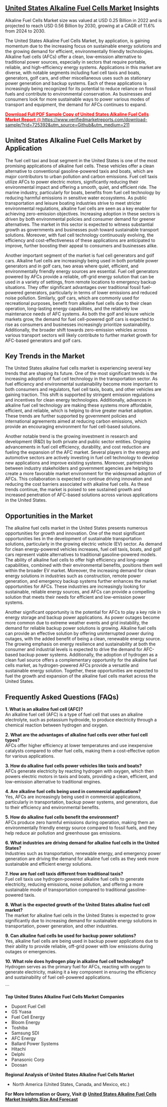 <h2><a href="https://www.verifiedmarketreports.com/download-sample/?rid=725392&amp;utm_source=Github&amp;utm_medium=211" target="_blank">United States Alkaline Fuel Cells Market</a> Insights</h2><p>Alkaline Fuel Cells Market size was valued at USD 0.25 Billion in 2022 and is projected to reach USD 0.56 Billion by 2030, growing at a CAGR of 11.6% from 2024 to 2030.</p><p><p>The United States Alkaline Fuel Cells Market, by application, is gaining momentum due to the increasing focus on sustainable energy solutions and the growing demand for efficient, environmentally friendly technologies. Alkaline fuel cells (AFCs) offer a clean, low-emission alternative to traditional power sources, especially in sectors that require portable, reliable, and high-efficiency energy systems. Applications in this market are diverse, with notable segments including fuel cell taxis and boats, generators, golf cars, and other miscellaneous uses such as stationary power generation and backup systems. Each of these applications is increasingly being recognized for its potential to reduce reliance on fossil fuels and contribute to environmental conservation. As businesses and consumers look for more sustainable ways to power various modes of transport and equipment, the demand for AFCs continues to expand. <a href="#download"><p><span class=""><span style="color: #ff0000;"><strong>Download Full PDF Sample Copy of United States Alkaline Fuel Cells Market Report</strong> @ </span><a href="https://www.verifiedmarketreports.com/download-sample/?rid=725392&amp;utm_source=Github&amp;utm_medium=211" target="_blank">https://www.verifiedmarketreports.com/download-sample/?rid=725392&amp;utm_source=Github&amp;utm_medium=211</a></span></p></a></p><h2>United States Alkaline Fuel Cells Market by Application</h2><p>The fuel cell taxi and boat segment in the United States is one of the most promising applications of alkaline fuel cells. These vehicles offer a clean alternative to conventional gasoline-powered taxis and boats, which are major contributors to urban pollution and carbon emissions. Fuel cell taxis utilize AFCs to power electric motors, significantly reducing their environmental impact and offering a smooth, quiet, and efficient ride. The marine industry, particularly for boats, benefits from fuel cell technology by reducing harmful emissions in sensitive water ecosystems. As public transportation and leisure boating industries strive to meet stricter environmental regulations, alkaline fuel cells are seen as a key enabler for achieving zero-emission objectives. Increasing adoption in these sectors is driven by both environmental policies and consumer demand for greener alternatives. The market in this sector is expected to witness substantial growth as governments and businesses push toward sustainable transport solutions. Moreover, with fuel cell technology continuously evolving, the efficiency and cost-effectiveness of these applications are anticipated to improve, further boosting their appeal to consumers and businesses alike.</p><p>Another important segment of the market is fuel cell generators and golf cars. Alkaline fuel cells are increasingly being used in both portable power generators and in golf cars, two areas where quiet, efficient, and environmentally friendly energy sources are essential. Fuel cell generators powered by AFCs provide a reliable, off-grid energy solution that can be used in a variety of settings, from remote locations to emergency backup situations. They offer significant advantages over traditional fossil fuel-powered generators, particularly in terms of lower emissions and reduced noise pollution. Similarly, golf cars, which are commonly used for recreational purposes, benefit from alkaline fuel cells due to their clean operation, long-lasting energy capabilities, and the relatively low maintenance needs of AFC systems. As both the golf and leisure vehicle markets grow, the demand for fuel cell-powered golf cars is expected to rise as consumers and businesses increasingly prioritize sustainability. Additionally, the broader shift towards zero-emission vehicles across various transport sectors will likely contribute to further market growth for AFC-based generators and golf cars.</p><h2>Key Trends in the Market</h2><p>The United States alkaline fuel cells market is experiencing several key trends that are shaping its future. One of the most significant trends is the increasing adoption of fuel cell technology in the transportation sector. As fuel efficiency and environmental sustainability become more important to both consumers and regulators, fuel cell taxis, boats, and other vehicles are gaining traction. This shift is supported by stringent emission regulations and incentives for clean energy technologies. Additionally, advances in alkaline fuel cell technology are making these systems more affordable, efficient, and reliable, which is helping to drive greater market adoption. These trends are further supported by government policies and international agreements aimed at reducing carbon emissions, which provide an encouraging environment for fuel cell-based solutions.</p><p>Another notable trend is the growing investment in research and development (R&D) by both private and public sector entities. Ongoing advancements in fuel cell efficiency, durability, and cost reduction are fueling the expansion of the AFC market. Several players in the energy and automotive sectors are actively investing in fuel cell technology to develop new applications and improve existing systems. Moreover, partnerships between industry stakeholders and government agencies are helping to create a more favorable market environment for the widespread adoption of AFCs. This collaboration is expected to continue driving innovation and reducing the cost barriers associated with alkaline fuel cells. As these trends continue, the market is poised to see sustained growth and increased penetration of AFC-based solutions across various applications in the United States.</p><h2>Opportunities in the Market</h2><p>The alkaline fuel cells market in the United States presents numerous opportunities for growth and innovation. One of the most significant opportunities lies in the development of sustainable transportation solutions, particularly in the growing electric vehicle (EV) sector. As demand for clean energy-powered vehicles increases, fuel cell taxis, boats, and golf cars represent viable alternatives to traditional gasoline-powered models. The ability of alkaline fuel cells to offer high efficiency and long-range capabilities, combined with their environmental benefits, positions them well within the broader EV market. Moreover, the increasing demand for clean energy solutions in industries such as construction, remote power generation, and emergency backup systems further enhances the market opportunities for AFCs. These industries are increasingly looking for sustainable, reliable energy sources, and AFCs can provide a compelling solution that meets their needs for efficient and low-emission power systems.</p><p>Another significant opportunity is the potential for AFCs to play a key role in energy storage and backup power applications. As power outages become more common due to extreme weather events and grid instability, the demand for reliable backup power solutions is growing. Alkaline fuel cells can provide an effective solution by offering uninterrupted power during outages, with the added benefit of being a clean, renewable energy source. The growing emphasis on energy resilience and sustainability at both the consumer and industrial levels is expected to drive the demand for AFC-based backup power systems. Additionally, the adoption of hydrogen as a clean fuel source offers a complementary opportunity for the alkaline fuel cells market, as hydrogen-powered AFCs provide a versatile and sustainable energy solution. Together, these opportunities are expected to fuel the growth and expansion of the alkaline fuel cells market across the United States.</p><h2>Frequently Asked Questions (FAQs)</h2><p><strong>1. What is an alkaline fuel cell (AFC)?</strong><br>An alkaline fuel cell (AFC) is a type of fuel cell that uses an alkaline electrolyte, such as potassium hydroxide, to produce electricity through a chemical reaction between hydrogen and oxygen.</p><p><strong>2. What are the advantages of alkaline fuel cells over other fuel cell types?</strong><br>AFCs offer higher efficiency at lower temperatures and use inexpensive catalysts compared to other fuel cells, making them a cost-effective option for various applications.</p><p><strong>3. How do alkaline fuel cells power vehicles like taxis and boats?</strong><br>AFCs generate electricity by reacting hydrogen with oxygen, which then powers electric motors in taxis and boats, providing a clean, efficient, and low-emission alternative to traditional engines.</p><p><strong>4. Are alkaline fuel cells being used in commercial applications?</strong><br>Yes, AFCs are increasingly being used in commercial applications, particularly in transportation, backup power systems, and generators, due to their efficiency and environmental benefits.</p><p><strong>5. How do alkaline fuel cells benefit the environment?</strong><br>AFCs produce zero harmful emissions during operation, making them an environmentally friendly energy source compared to fossil fuels, and they help reduce air pollution and greenhouse gas emissions.</p><p><strong>6. What industries are driving demand for alkaline fuel cells in the United States?</strong><br>Industries such as transportation, renewable energy, and emergency power generation are driving the demand for alkaline fuel cells as they seek more sustainable and efficient energy solutions.</p><p><strong>7. How are fuel cell taxis different from traditional taxis?</strong><br>Fuel cell taxis use hydrogen-powered alkaline fuel cells to generate electricity, reducing emissions, noise pollution, and offering a more sustainable mode of transportation compared to traditional gasoline-powered taxis.</p><p><strong>8. What is the expected growth of the United States alkaline fuel cell market?</strong><br>The market for alkaline fuel cells in the United States is expected to grow significantly due to increasing demand for sustainable energy solutions in transportation, power generation, and other industries.</p><p><strong>9. Can alkaline fuel cells be used for backup power solutions?</strong><br>Yes, alkaline fuel cells are being used in backup power applications due to their ability to provide reliable, off-grid power with low emissions during outages or emergencies.</p><p><strong>10. What role does hydrogen play in alkaline fuel cell technology?</strong><br>Hydrogen serves as the primary fuel for AFCs, reacting with oxygen to generate electricity, making it a key component in ensuring the efficiency and sustainability of fuel cell-powered applications.</p>```</p><p><strong>Top United States Alkaline Fuel Cells Market Companies</strong></p><div data-test-id=""><p><li>Dupont Fuel Cell</li><li> GS Yuasa</li><li> Fuel Cell Energy</li><li> Bloom Energy</li><li> Toshiba</li><li> Samsung SDI</li><li> AFC Energy</li><li> Ballard Power Systems</li><li> Hitachi</li><li> Delphi</li><li> Panasonic Corp</li><li> Doosan</li></p><div><strong>Regional Analysis of&nbsp;United States Alkaline Fuel Cells Market</strong></div><ul><li dir="ltr"><p dir="ltr">North America&nbsp;(United States, Canada, and Mexico, etc.)</p></li></ul><p><strong>For More Information or Query, Visit @&nbsp;</strong><strong><a href="https://www.verifiedmarketreports.com/product/alkaline-fuel-cells-market/?utm_source=Github&amp;utm_medium=211" target="_blank">United States Alkaline Fuel Cells Market Insights Size And Forecast</a></strong></p></div>

